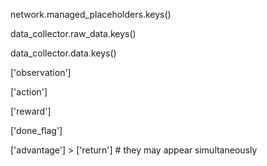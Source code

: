 network.managed_placeholders.keys()

data_collector.raw_data.keys()

data_collector.data.keys()

['observation']

['action']

['reward']

['done_flag']

['advantage'] > ['return'] # they may appear simultaneously